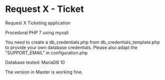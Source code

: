 # Request X - Ticket
Request X Ticketing application

Procedural PHP 7 using mysqli

You need to create a db_credentials.php from db_credentials_template.php to provide your own database credentials.
Please also adapt the "SUPPORT_EMAIL" in configuration.php

Database tested: MariaDB 10

The version in Master is working fine.
